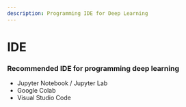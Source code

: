 ```yaml
---
description: Programming IDE for Deep Learning
---
```


# IDE

### Recommended IDE for programming deep learning

* Jupyter Notebook / Jupyter Lab
* Google Colab
* Visual Studio Code



